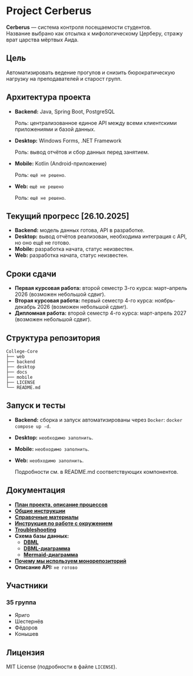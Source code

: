 # Project Cerberus

**Cerberus** — система контроля посещаемости студентов.  
Название выбрано как отсылка к мифологическому Церберу, стражу врат царства мёртвых Аида.

## Цель
Автоматизировать ведение прогулов и снизить бюрократическую нагрузку на преподавателей и старост групп.

## Архитектура проекта

- **Backend:** Java, Spring Boot, PostgreSQL

    Роль: централизованное единое API между всеми клиентскими приложениями и базой данных.

- **Desktop:** Windows Forms, .NET Framework

    Роль: вывод отчётов и сбор данных перед занятием.

- **Mobile:** Kotlin (Android-приложение)

    Роль: `ещё не решено`.

- **Web:** `ещё не решено`

    Роль: `ещё не решено`.

## Текущий прогресс [26.10.2025]

- **Backend:** модель данных готова, API в разработке.
- **Desktop:** вывод отчётов реализован, необходима интеграция с API, но оно ещё не готово.
- **Mobile:** разработка начата, статус неизвестен.
- **Web:** разработка начата, статус неизвестен.

## Сроки сдачи
- **Первая курсовая работа:** второй семестр 3-го курса: март–апрель 2026 (возможен небольшой сдвиг).
- **Вторая курсовая работа:** первый семестр 4-го курса: ноябрь-декабрь 2026 (возможен небольшой сдвиг).
- **Дипломная работа:** второй семестр 4-го курса: март-апрель 2027 (возможен небольшой сдвиг).

## Структура репозитория
```
College-Core
├── web 
├── backend
├── desktop
├── docs
├── mobile
├── LICENSE
└── README.md
```

## Запуск и тесты
- **Backend:** сборка и запуск автоматизированы через `Docker`: `docker compose up -d`.
- **Desktop:** `необходимо заполнить`.
- **Mobile:** `необходимо заполнить`.
- **Web:** `необходимо заполнить`.

    Подробности см. в README.md соответствующих компонентов.

## Документация
- [**План проекта, описание процессов**](docs/PLAN.md)
- [**Общие инструкции**](docs/CONTRIBUTING.md)
- [**Справочные материалы**](docs/HELP.md)
- [**Инструкция по работе с окружением**](docs/ENVIRONMENT.md)
- [**Troubleshooting**](docs/TROUBLESHOOTING.md)
- **Схема базы данных:** 
  - [**DBML**](docs/db-schema.dbml)
  - [**DBML-диаграмма**](docs/db-schema.png)
  - [**Mermaid-диаграмма**](docs/db-schema.md)
- [**Почему мы используем монорепозиторий**](docs/WHY.md)
- **Описание API:** `не готово`

## Участники
### 35 группа
- Яриго
- Шестернёв
- Фёдоров
- Конышев

## Лицензия
MIT License (подробности в файле `LICENSE`).
